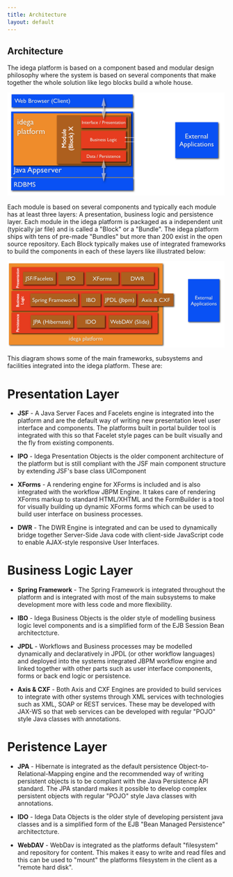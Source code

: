 ```yaml
---
title: Architecture
layout: default
---
```


Architecture
------------

The idega platform is based on a component based and modular design philosophy where the system is based on several components that make together the whole solution like lego blocks build a whole house. 


<p>
<a href="images/architecture1.png"><img style="width: 500px;" src="images/architecture1.png"/></a>
</p>

Each module is based on several components and typically each module has at least three layers: A presentation, business logic and persistence layer. Each module in the idega platform is packaged as a independent unit (typically jar file) and is called a "Block" or a "Bundle". The idega platform ships with tens of pre-made "Bundles" but more than 200 exist in the open source repository. Each Block typically makes use of integrated frameworks to build the components in each of these layers like illustrated below:

<p>
<a href="images/architecture2.png"><img style="width: 500px;" src="images/architecture2.png"/></a>
</p>

This diagram shows some of the main frameworks, subsystems and facilities integrated into the idega platform. These are:

Presentation Layer
==================
* **JSF** - A Java Server Faces and Facelets engine is integrated into the platform and are the default way of writing new presentation level user interface and components. The platforms built in portal builder tool is integrated with this so that Facelet style pages can be built visually and the fly from existing components.

* **IPO** - Idega Presentation Objects is the older component architecture of the platform but is still compliant with the JSF main component structure by extending JSF's base class UIComponent

* **XForms** - A rendering engine for XForms is included and is also integrated with the workflow JBPM Engine. It takes care of rendering XForms markup to standard HTML/XHTML and the FormBuilder is a tool for visually building up dynamic XForms forms which can be used to build user interface on business processes.

* **DWR** - The DWR Engine is integrated and can be used to dynamically bridge together Server-Side Java code with client-side JavaScript code to enable AJAX-style responsive User Interfaces.

Business Logic Layer
===================

* **Spring Framework** - The Spring Framework is integrated throughout the platform and is integrated with most of the main subsystems to make development more with less code and more flexibility.

* **IBO** - Idega Business Objects is the older style of modelling business logic level components and is a simplified form of the EJB Session Bean architectcture.

* **JPDL** - Workflows and Business processes may be modelled dynamically and declaratively in JPDL (or other workflow languages) and deployed into the systems integrated JBPM workflow engine and linked together with other parts such as user interface components, forms or back end logic or persistence.

* **Axis & CXF** - Both Axis and CXF Engines are provided to build services to integrate with other systems through XML services with technologies such as XML, SOAP or REST services. These may be developed with JAX-WS so that web services can be developed with regular "POJO" style Java classes with annotations.


Peristence Layer
================

* **JPA** - Hibernate is integrated as the default persistence Object-to-Relational-Mapping engine and the recommended way of writing persistent objects is to be compliant with the Java Persistence API standard. The JPA standard makes it possible to develop complex persistent objects with regular "POJO" style Java classes with annotations.

* **IDO** - Idega Data Objects is the older style of developing persistent java classes and is a simplified form of the EJB "Bean Managed Persistence" architectcture.

* **WebDAV** - WebDav is integrated as the platforms default "filesystem" and repository for content. This makes it easy to write and read files and this can be used to "mount" the platforms filesystem in the client as a "remote hard disk".

